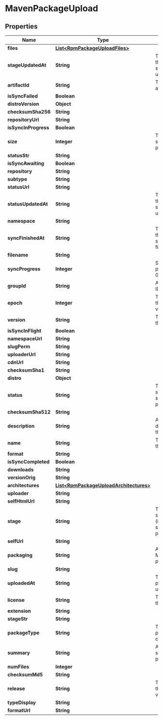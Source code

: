 
# MavenPackageUpload

## Properties
Name | Type | Description | Notes
------------ | ------------- | ------------- | -------------
**files** | [**List&lt;RpmPackageUploadFiles&gt;**](RpmPackageUploadFiles.md) |  |  [optional]
**stageUpdatedAt** | **String** | The datetime the package stage was updated at. |  [optional]
**artifactId** | **String** | The ID of the artifact. |  [optional]
**isSyncFailed** | **Boolean** |  |  [optional]
**distroVersion** | **Object** |  |  [optional]
**checksumSha256** | **String** |  |  [optional]
**repositoryUrl** | **String** |  |  [optional]
**isSyncInProgress** | **Boolean** |  |  [optional]
**size** | **Integer** | The calculated size of the package. |  [optional]
**statusStr** | **String** |  |  [optional]
**isSyncAwaiting** | **Boolean** |  |  [optional]
**repository** | **String** |  |  [optional]
**subtype** | **String** |  |  [optional]
**statusUrl** | **String** |  |  [optional]
**statusUpdatedAt** | **String** | The datetime the package status was updated at. |  [optional]
**namespace** | **String** |  |  [optional]
**syncFinishedAt** | **String** | The datetime the package sync was finished at. |  [optional]
**filename** | **String** |  |  [optional]
**syncProgress** | **Integer** | Synchronisation progress (from 0-100) |  [optional]
**groupId** | **String** | Artifact&#39;s group ID. |  [optional]
**epoch** | **Integer** | The epoch of the package version (if any). |  [optional]
**version** | **String** | The version of this package. |  [optional]
**isSyncInFlight** | **Boolean** |  |  [optional]
**namespaceUrl** | **String** |  |  [optional]
**slugPerm** | **String** |  |  [optional]
**uploaderUrl** | **String** |  |  [optional]
**cdnUrl** | **String** |  |  [optional]
**checksumSha1** | **String** |  |  [optional]
**distro** | **Object** |  |  [optional]
**status** | **String** | The synchronisation status of the package. |  [optional]
**checksumSha512** | **String** |  |  [optional]
**description** | **String** | A textual description of this package. |  [optional]
**name** | **String** | The name of this package. |  [optional]
**format** | **String** |  |  [optional]
**isSyncCompleted** | **Boolean** |  |  [optional]
**downloads** | **String** |  |  [optional]
**versionOrig** | **String** |  |  [optional]
**architectures** | [**List&lt;RpmPackageUploadArchitectures&gt;**](RpmPackageUploadArchitectures.md) |  |  [optional]
**uploader** | **String** |  |  [optional]
**selfHtmlUrl** | **String** |  |  [optional]
**stage** | **String** | The synchronisation (in progress) stage of the package. |  [optional]
**selfUrl** | **String** |  |  [optional]
**packaging** | **String** | Artifact&#39;s Maven packaging type. |  [optional]
**slug** | **String** |  |  [optional]
**uploadedAt** | **String** | The date this package was uploaded. |  [optional]
**license** | **String** | The license of this package. |  [optional]
**extension** | **String** |  |  [optional]
**stageStr** | **String** |  |  [optional]
**packageType** | **String** | The type of package contents. |  [optional]
**summary** | **String** | A one-liner synopsis of this package. |  [optional]
**numFiles** | **Integer** |  |  [optional]
**checksumMd5** | **String** |  |  [optional]
**release** | **String** | The release of the package version (if any). |  [optional]
**typeDisplay** | **String** |  |  [optional]
**formatUrl** | **String** |  |  [optional]



